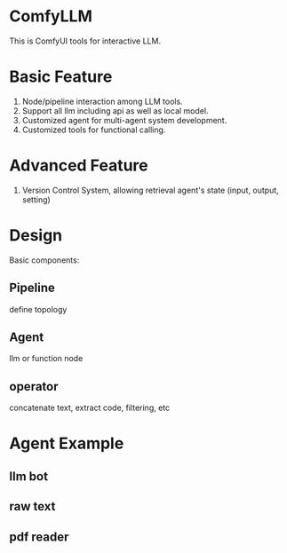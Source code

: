 # ComfyLLM
This is ComfyUI tools for interactive LLM.


# Basic Feature
1. Node/pipeline interaction among LLM tools.
2. Support all llm including api as well as local model.
3. Customized agent for multi-agent system development.
4. Customized tools for functional calling.

# Advanced Feature
1. Version Control System, allowing retrieval agent's state (input, output, setting)


# Design
Basic components:
## Pipeline
define topology
## Agent
llm or function node
## operator
concatenate text, extract code, filtering, etc

# Agent Example
## llm bot
## raw text
## pdf reader
